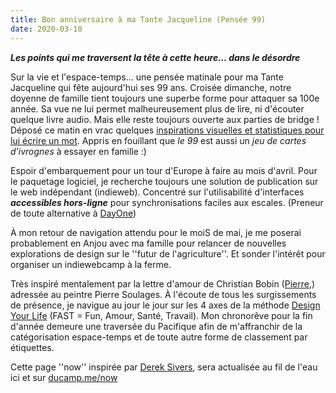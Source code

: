 ```yaml
---
title: Bon anniversaire à ma Tante Jacqueline (Pensée 99)
date: 2020-03-10
---
```


***Les points qui me traversent la tête à cette heure... dans le désordre***

Sur la vie et l'espace-temps... une pensée matinale pour ma Tante Jacqueline qui fête aujourd'hui ses 99 ans. 
Croisée dimanche, notre doyenne de famille tient toujours une superbe forme pour attaquer sa 100e année. Sa vue ne lui permet malheureusement plus de lire, ni d'écouter quelque livre audio. Mais elle reste toujours ouverte aux parties de bridge ! Déposé ce matin en vrac quelques [inspirations visuelles et statistiques pour lui écrire un mot](https://ducamp.me/2020-070). Appris en fouillant que _le 99_ est aussi un _jeu de cartes d'ivrognes_ à essayer en famille :)

Espoir d'embarquement pour un tour d'Europe à faire au mois d'avril. Pour le paquetage logiciel, je recherche toujours une solution de publication sur le web indépendant (indieweb). Concentré sur l'utilisabilité d'interfaces ***accessibles hors-ligne*** pour synchronisations faciles aux escales. (Preneur de toute alternative à [DayOne](https://ducamp.me/DayOne))

À mon retour de navigation attendu pour le moiS de mai, je me poserai probablement en Anjou avec ma famille pour relancer de nouvelles explorations de design sur le ''futur de l'agriculture''. Et sonder l'intérêt pour organiser un indiewebcamp à la ferme. 

Très inspiré mentalement par la lettre d'amour de Christian Bobin ([Pierre,](https://www.babelio.com/livres/Bobin-Pierre/1157433)) adressée au peintre Pierre Soulages. À l'écoute de tous les surgissements de présence, je navigue au jour le jour sur les 4 axes de la méthode [Design Your Life](https://ducamp.me/DYL) (FAST = Fun, Amour, Santé, Travail). Mon chronorêve pour la fin d'année demeure une traversée du Pacifique afin de m'affranchir de la catégorisation espace-temps et de toute autre forme de classement par étiquettes.

Cette page ''now'' inspirée par [Derek Sivers](https://ducamp.me/maintenant), sera actualisée au fil de l'eau ici et sur [ducamp.me/now](https://ducamp.me/now)




